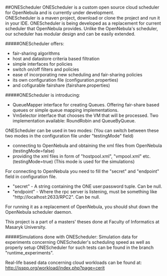 ##ONEScheduler
ONEScheduler is a custom open source cloud scheduler for OpenNebula and is currently under development.  
ONEScheduler is a maven project, download or clone the project and run it in your IDE.
ONEScheduler is being developed as a replacement for current scheduler that OpenNebula provides.
Unlike the OpenNebula's scheduler, our scheduler has modular design and can be easily extended.

#####ONEScheduler offers:
- fair-sharing algorithms
- host and datastore criteria based filtration
- simple interfaces for policies
- switch on/off filters and policies
- ease of incorporating new scheduling and fair-sharing policies
- its own configuration file (configuration.properties)
- and cofigurable fairshare (fairshare.properties)

#####ONEScheduler is introducing:
- QueueMapper interface for creating Queues.
  Offering fair-share based queues or simple queue mapping implementations.
- VmSelector interface that chooses the VM that will be processed.
  Two implementation available: RoundRobin and QueueByQueue.

ONEScheduler can be used in two modes:
(You can switch between these two modes in the configuration file under "testingMode" field)
- connecting to OpenNebula and obtaining the xml files from OpenNebula (testingMode=false)
- providing the xml files in form of "hostpool.xml", "vmpool.xml" etc. (testingMode=true) (This mode is used for the simulations)

For connecting to OpenNebula you need to fill the "secret" and "endpoint" field in configuration file.
- "secret" - A string containing the ONE user:password tuple. Can be null.
- "endpoint" - Where the rpc server is listening, must be something like "http://localhost:2633/RPC2". Can be null.

For running it as a replacement of OpenNebula, you should shut down the OpenNebula scheduler daemon.

This project is a part of a masters' theses done at Faculty of Informatics at Masaryk University.

#####Simulations done with ONEScheduler:
Simulation data for experiments concerning ONEScheduler's scheduling speed as well as properly setup ONEScheduler for such tests can be found in the branch "runtime_experiments".

Real-life based data concerning cloud workloads can be found at: http://jsspp.org/workload/index.php?page=cerit
